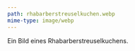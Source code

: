 ```yaml
---
path: rhabarberstreuselkuchen.webp
mime-type: image/webp
---
```


Ein Bild eines Rhabarberstreuselkuchens.
